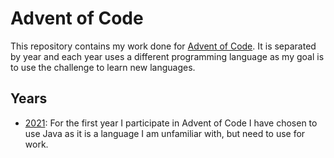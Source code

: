 # Advent of Code

This repository contains my work done for [Advent of Code](https://adventofcode.com/). It is separated by year and each
year uses a different programming language as my goal is to use the challenge to learn new languages.

## Years

- [2021](./2021/README.md): For the first year I participate in Advent of Code I have chosen to use Java as it is a language I am unfamiliar with,
but need to use for work.
